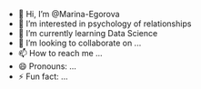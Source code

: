 - 👋 Hi, I’m @Marina-Egorova
- 👀 I’m interested in psychology of relationships
- 🌱 I’m currently learning Data Science
- 💞️ I’m looking to collaborate on ...
- 📫 How to reach me ...
- 😄 Pronouns: ...
- ⚡ Fun fact: ...

<!---
Marina-Egorova/Marina-Egorova is a ✨ special ✨ repository because its `README.md` (this file) appears on your GitHub profile.
You can click the Preview link to take a look at your changes.
--->

